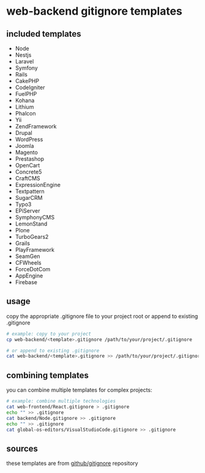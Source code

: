 ﻿# web-backend gitignore templates

## included templates

- Node
- Nestjs
- Laravel
- Symfony
- Rails
- CakePHP
- CodeIgniter
- FuelPHP
- Kohana
- Lithium
- Phalcon
- Yii
- ZendFramework
- Drupal
- WordPress
- Joomla
- Magento
- Prestashop
- OpenCart
- Concrete5
- CraftCMS
- ExpressionEngine
- Textpattern
- SugarCRM
- Typo3
- EPiServer
- SymphonyCMS
- LemonStand
- Plone
- TurboGears2
- Grails
- PlayFramework
- SeamGen
- CFWheels
- ForceDotCom
- AppEngine
- Firebase


## usage

copy the appropriate .gitignore file to your project root or append to existing .gitignore

```bash
# example: copy to your project
cp web-backend/<template>.gitignore /path/to/your/project/.gitignore

# or append to existing .gitignore
cat web-backend/<template>.gitignore >> /path/to/your/project/.gitignore
```

## combining templates

you can combine multiple templates for complex projects:

```bash
# example: combine multiple technologies
cat web-frontend/React.gitignore > .gitignore
echo "" >> .gitignore
cat backend/Node.gitignore >> .gitignore
echo "" >> .gitignore
cat global-os-editors/VisualStudioCode.gitignore >> .gitignore
```

## sources

these templates are from [github/gitignore](https://github.com/github/gitignore) repository
